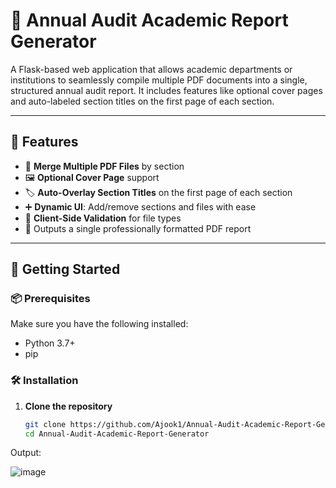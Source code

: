 
# 📘 Annual Audit Academic Report Generator

A Flask-based web application that allows academic departments or institutions to seamlessly compile multiple PDF documents into a single, structured annual audit report. It includes features like optional cover pages and auto-labeled section titles on the first page of each section.

---

## 🌟 Features

- 🔄 **Merge Multiple PDF Files** by section
- 🖼️ **Optional Cover Page** support
- 🏷️ **Auto-Overlay Section Titles** on the first page of each section
- ➕ **Dynamic UI**: Add/remove sections and files with ease
- 📄 **Client-Side Validation** for file types
- 💾 Outputs a single professionally formatted PDF report

---

## 🚀 Getting Started

### 📦 Prerequisites

Make sure you have the following installed:

- Python 3.7+
- pip

### 🛠️ Installation

1. **Clone the repository**
   ```bash
   git clone https://github.com/Ajook1/Annual-Audit-Academic-Report-Generator.git
   cd Annual-Audit-Academic-Report-Generator

Output:

![image](https://github.com/user-attachments/assets/fcd55dc6-5e70-4240-a37e-9a67e37af444)
